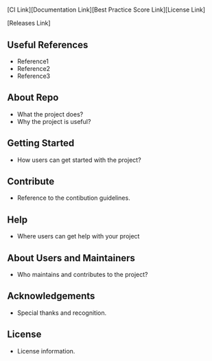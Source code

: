 # <Repo Name>

 [CI Link][Documentation Link][Best Practice Score Link][License Link]

 [Releases Link]

 ## Useful References

 - Reference1
 - Reference2
 - Reference3

## About Repo

- What the project does?
- Why the project is useful?

## Getting Started

- How users can get started with the project?

## Contribute

- Reference to the contibution guidelines.

## Help

- Where users can get help with your project

## About Users and Maintainers

- Who maintains and contributes to the project?

## Acknowledgements

- Special thanks and recognition.

## License

- License information.
